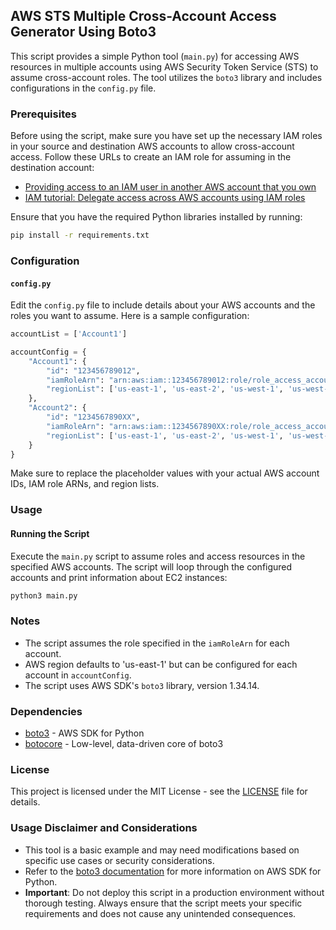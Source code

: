 ## AWS STS Multiple Cross-Account Access Generator Using Boto3

This script provides a simple Python tool (`main.py`) for accessing AWS resources in multiple accounts using AWS Security Token Service (STS) to assume cross-account roles. The tool utilizes the `boto3` library and includes configurations in the `config.py` file.

### Prerequisites

Before using the script, make sure you have set up the necessary IAM roles in your source and destination AWS accounts to allow cross-account access. Follow these URLs to create an IAM role for assuming in the destination account:
- [Providing access to an IAM user in another AWS account that you own](https://docs.aws.amazon.com/IAM/latest/UserGuide/id_roles_common-scenarios_aws-accounts.html)
- [IAM tutorial: Delegate access across AWS accounts using IAM roles](https://docs.aws.amazon.com/IAM/latest/UserGuide/tutorial_cross-account-with-roles.html)

Ensure that you have the required Python libraries installed by running:

```bash
pip install -r requirements.txt
```

### Configuration

#### `config.py`

Edit the `config.py` file to include details about your AWS accounts and the roles you want to assume. Here is a sample configuration:

```python
accountList = ['Account1']

accountConfig = {
    "Account1": {
        "id": "123456789012",
        "iamRoleArn": "arn:aws:iam::123456789012:role/role_access_account2",
        "regionList": ['us-east-1', 'us-east-2', 'us-west-1', 'us-west-2'],
    },
    "Account2": {
        "id": "1234567890XX",
        "iamRoleArn": "arn:aws:iam::1234567890XX:role/role_access_account2",
        "regionList": ['us-east-1', 'us-east-2', 'us-west-1', 'us-west-2'],
    }
}
```

Make sure to replace the placeholder values with your actual AWS account IDs, IAM role ARNs, and region lists.

### Usage

#### Running the Script

Execute the `main.py` script to assume roles and access resources in the specified AWS accounts. The script will loop through the configured accounts and print information about EC2 instances:

```bash
python3 main.py
```

### Notes

- The script assumes the role specified in the `iamRoleArn` for each account.
- AWS region defaults to 'us-east-1' but can be configured for each account in `accountConfig`.
- The script uses AWS SDK's `boto3` library, version 1.34.14.

### Dependencies

- [boto3](https://pypi.org/project/boto3/) - AWS SDK for Python
- [botocore](https://pypi.org/project/botocore/) - Low-level, data-driven core of boto3

### License

This project is licensed under the MIT License - see the [LICENSE](/LICENSE) file for details.

### Usage Disclaimer and Considerations

- This tool is a basic example and may need modifications based on specific use cases or security considerations.
- Refer to the [boto3 documentation](https://boto3.amazonaws.com/v1/documentation/api/latest/index.html) for more information on AWS SDK for Python.
- **Important**: Do not deploy this script in a production environment without thorough testing. Always ensure that the script meets your specific requirements and does not cause any unintended consequences.